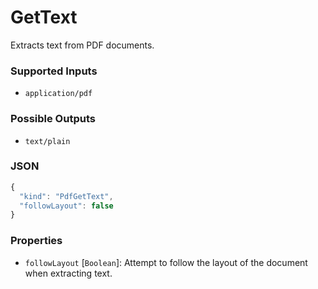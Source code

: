# GetText

Extracts text from PDF documents.

### Supported Inputs

  - `application/pdf`

### Possible Outputs

  - `text/plain`

### JSON

```js
{
  "kind": "PdfGetText",
  "followLayout": false
}
```
### Properties

  - `followLayout` [`Boolean`]: Attempt to follow the layout of the document when extracting text.
